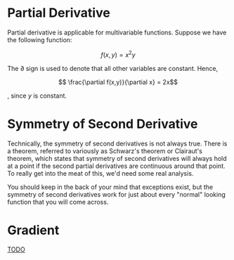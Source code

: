 # Partial Derivative

Partial derivative is applicable for multivariable functions. Suppose we have the following function:

$$ f(x,y) = x^2y$$

The $\partial$ sign is used to denote that all other variables are constant. Hence,

$$ \frac{\partial f(x,y)}{\partial x} = 2x$$

, since $y$ is constant.

# Symmetry of Second Derivative

Technically, the symmetry of second derivatives is not always true. There is a theorem, referred to variously as Schwarz's theorem or Clairaut's theorem, which states that symmetry of second derivatives will always hold at a point if the second partial derivatives are continuous around that point. To really get into the meat of this, we'd need some real analysis.

You should keep in the back of your mind that exceptions exist, but the symmetry of second derivatives work for just about every "normal" looking function that you will come across.

# Gradient

[TODO](https://www.khanacademy.org/math/multivariable-calculus/multivariable-derivatives/partial-derivative-and-gradient-articles/a/the-gradient)
